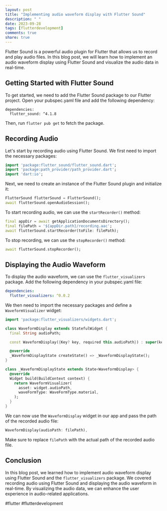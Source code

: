 ```yaml
---
layout: post
title: "Implementing audio waveform display with Flutter Sound"
description: " "
date: 2023-09-28
tags: [flutterdevelopment]
comments: true
share: true
---
```


Flutter Sound is a powerful audio plugin for Flutter that allows us to record and play audio files. In this blog post, we will learn how to implement an audio waveform display using Flutter Sound and visualize the audio data in real-time.

## Getting Started with Flutter Sound

To get started, we need to add the Flutter Sound package to our Flutter project. Open your pubspec.yaml file and add the following dependency:

```
dependencies:
  flutter_sound: ^4.1.8
```

Then, run `flutter pub get` to fetch the package.

## Recording Audio

Let's start by recording audio using Flutter Sound. We first need to import the necessary packages:

```dart
import 'package:flutter_sound/flutter_sound.dart';
import 'package:path_provider/path_provider.dart';
import 'dart:io';
```

Next, we need to create an instance of the Flutter Sound plugin and initialize it:

```dart
FlutterSound flutterSound = FlutterSound();
await flutterSound.openAudioSession();
```

To start recording audio, we can use the `startRecorder()` method:

```dart
final appDir = await getApplicationDocumentsDirectory();
final filePath = '${appDir.path}/recording.aac';
await flutterSound.startRecorder(toFile: filePath);
```

To stop recording, we can use the `stopRecorder()` method:

```dart
await flutterSound.stopRecorder();
```

## Displaying the Audio Waveform

To display the audio waveform, we can use the `flutter_visualizers` package. Add the following dependency in your pubspec.yaml file:

```yaml
dependencies:
  flutter_visualizers: ^0.0.2
```

We then need to import the necessary packages and define a `WaveformVisualizer` widget:

```dart
import 'package:flutter_visualizers/widgets.dart';

class WaveformDisplay extends StatefulWidget {
  final String audioPath;

  const WaveformDisplay({Key? key, required this.audioPath}) : super(key: key);

  @override
  _WaveformDisplayState createState() => _WaveformDisplayState();
}

class _WaveformDisplayState extends State<WaveformDisplay> {
  @override
  Widget build(BuildContext context) {
    return WaveformVisualizer(
      asset: widget.audioPath,
      waveFormType: WaveFormType.material,
    );
  }
}
```

We can now use the `WaveformDisplay` widget in our app and pass the path of the recorded audio file:

```dart
WaveformDisplay(audioPath: filePath),
```

Make sure to replace `filePath` with the actual path of the recorded audio file.

## Conclusion

In this blog post, we learned how to implement audio waveform display using Flutter Sound and the `flutter_visualizers` package. We covered recording audio using Flutter Sound and displaying the audio waveform in real-time. By visualizing the audio data, we can enhance the user experience in audio-related applications.

#flutter #flutterdevelopment